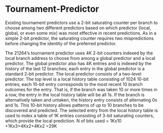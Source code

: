 Tournament-Predictor
====================

Existing tournament predictors use a 2-bit saturating counter per branch to choose among two different
predictors based on which predictor (local, global, or even some mix) was most effective in recent 
predictions. As in a simple 2-bit predictor, the saturating counter requires two mispredictions before
changing the identity of the preferred predictor.  

The 21264’s tournament predictor uses 4K 2-bit counters indexed by the local branch address to choose 
from among a global predictor and a local predictor. The global predictor also has 4K entries and is 
indexed by the history of the last 12 branches; each entry in the global predictor is a standard 2-bit
predictor. 
The local predictor consists of a two-level predictor. The top level is a local history table consisting of 
1024 10-bit entries; each 10-bit entry corresponds to the most recent 10 branch outcomes for the entry. 
That is, if the branch was taken 10 or more times in a row, the entry in the local history table will be all 
1s. If the branch is alternatively taken and untaken, the history entry consists of alternating 0s and 1s. 
This 10-bit history allows patterns of up to 10 branches to be discovered and predicted. The selected 
entry from the local history table is used to index a table of 1K entries consisting of 3-bit saturating 
counters, which provide the local prediction. 
N of bits used = 1Kx10 +1Kx3+4Kx2+4Kx2 =29K 
